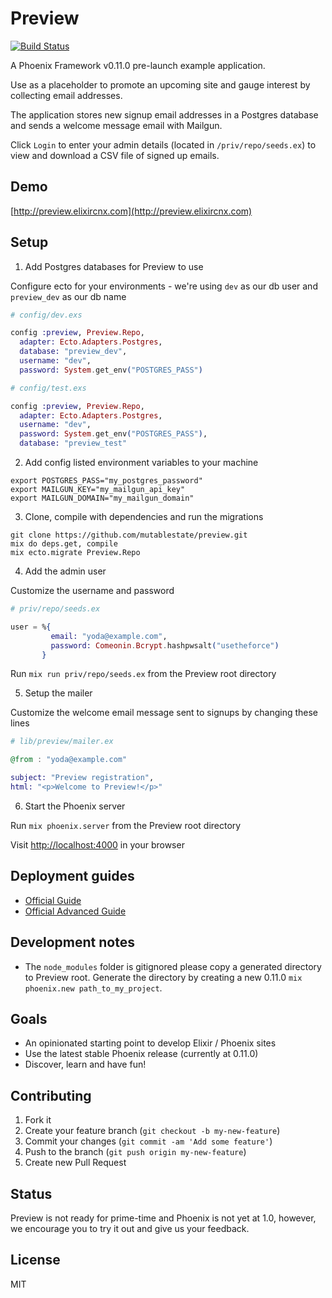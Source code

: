 # Preview
[![Build
Status](https://travis-ci.org/mutablestate/preview.svg?branch=master "Build
Status")](http://travis-ci.org/mutablestate/preview)

A Phoenix Framework v0.11.0 pre-launch example application.

Use as a placeholder to promote an upcoming site and gauge interest by collecting email addresses.

The application stores new signup email addresses in a Postgres database and sends a welcome message email with Mailgun.

Click `Login` to enter your admin details (located in `/priv/repo/seeds.ex`) to view and download a CSV file of signed up emails.

## Demo

[http://preview.elixircnx.com](http://preview.elixircnx.com)

## Setup

1. Add Postgres databases for Preview to use

  Configure ecto for your environments - we're using `dev` as our db user and `preview_dev` as our db name

  ```elixir    
  # config/dev.exs

  config :preview, Preview.Repo,
    adapter: Ecto.Adapters.Postgres,
    database: "preview_dev",
    username: "dev",
    password: System.get_env("POSTGRES_PASS")
  ```

  ```elixir    
  # config/test.exs

  config :preview, Preview.Repo,
    adapter: Ecto.Adapters.Postgres,
    username: "dev",
    password: System.get_env("POSTGRES_PASS"),
    database: "preview_test"
  ```

2. Add config listed environment variables to your machine

  ```
  export POSTGRES_PASS="my_postgres_password"
  export MAILGUN_KEY="my_mailgun_api_key"
  export MAILGUN_DOMAIN="my_mailgun_domain"
  ```

3. Clone, compile with dependencies and run the migrations

  ```
  git clone https://github.com/mutablestate/preview.git
  mix do deps.get, compile
  mix ecto.migrate Preview.Repo
  ```

4. Add the admin user

  Customize the username and password

  ```elixir
  # priv/repo/seeds.ex

  user = %{
           email: "yoda@example.com",
           password: Comeonin.Bcrypt.hashpwsalt("usetheforce")
         }
  ```

  Run `mix run priv/repo/seeds.ex` from the Preview root directory

5. Setup the mailer

  Customize the welcome email message sent to signups by changing these lines

  ```elixir    
  # lib/preview/mailer.ex

  @from : "yoda@example.com"

  subject: "Preview registration",
  html: "<p>Welcome to Preview!</p>"
  ```

6. Start the Phoenix server

  Run `mix phoenix.server` from the Preview root directory

  Visit [http://localhost:4000](http://localhost:4000) in your browser

## Deployment guides

- [Official Guide](http://www.phoenixframework.org/v0.11.0/docs/deployment)
- [Official Advanced Guide](http://www.phoenixframework.org/v0.11.0/docs/advanced-deployment)

## Development notes

- The `node_modules` folder is gitignored please copy a generated directory to Preview root.
  Generate the directory by creating a new 0.11.0 `mix phoenix.new path_to_my_project`.

## Goals

- An opinionated starting point to develop Elixir / Phoenix sites
- Use the latest stable Phoenix release (currently at 0.11.0)
- Discover, learn and have fun!

## Contributing

1. Fork it
2. Create your feature branch (`git checkout -b my-new-feature`)
3. Commit your changes (`git commit -am 'Add some feature'`)
4. Push to the branch (`git push origin my-new-feature`)
5. Create new Pull Request

## Status

Preview is not ready for prime-time and Phoenix is not yet at 1.0, however, we encourage you to try it out and give us your feedback.

## License
MIT
